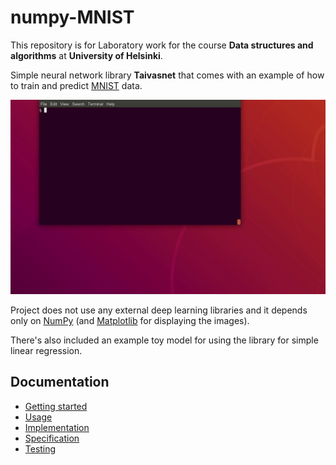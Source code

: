 # numpy-MNIST

This repository is for Laboratory work for the course **Data structures and algorithms** at **University of Helsinki**.

Simple neural network library **Taivasnet** that comes with an example of how to train and predict [MNIST](https://en.wikipedia.org/wiki/MNIST_database) data.

![](documentation/numpy-MNIST.gif)

Project does not use any external deep learning libraries and it depends only on [NumPy](http://www.numpy.org/) (and [Matplotlib](https://matplotlib.org/) for displaying the images).

There's also included an example toy model for using the library for simple linear regression.

## Documentation
* [Getting started](documentation/getting-started.md)
* [Usage](documentation/usage.md)
* [Implementation](documentation/implementation.md)
* [Specification](documentation/specification.md)
* [Testing](documentation/testing.md)
